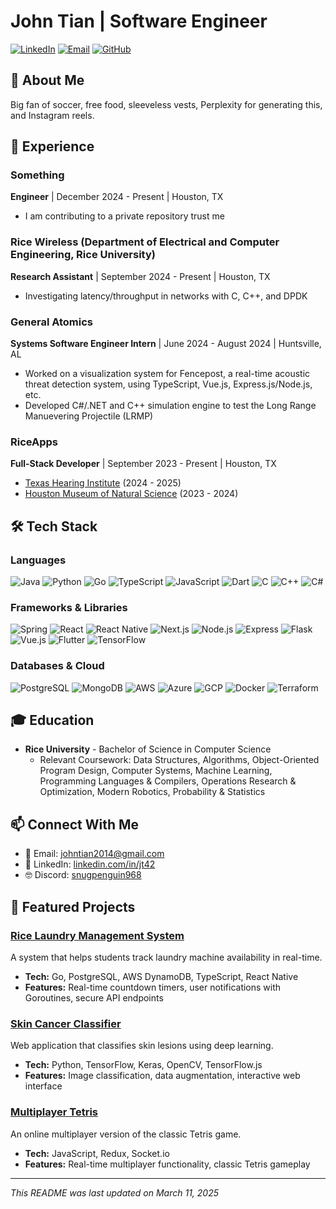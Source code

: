 # John Tian | Software Engineer

[![LinkedIn](https://img.shields.io/badge/LinkedIn-0077B5?style=for-the-badge&logo=linkedin&logoColor=white)](https://linkedin.com/in/jt42/)
[![Email](https://img.shields.io/badge/Email-D14836?style=for-the-badge&logo=gmail&logoColor=white)](mailto:johntian2014@gmail.com)
[![GitHub](https://img.shields.io/badge/GitHub-100000?style=for-the-badge&logo=github&logoColor=white)](https://github.com/snugpenguin968)

## 👋 About Me

Big fan of soccer, free food, sleeveless vests, Perplexity for generating this, and Instagram reels.

## 💼 Experience
### Something
**Engineer** | December 2024 - Present | Houston, TX
- I am contributing to a private repository trust me

### Rice Wireless (Department of Electrical and Computer Engineering, Rice University)
**Research Assistant** | September 2024 - Present | Houston, TX
- Investigating latency/throughput in networks with C, C++, and DPDK

### General Atomics
**Systems Software Engineer Intern** | June 2024 - August 2024 | Huntsville, AL
- Worked on a visualization system for Fencepost, a real-time acoustic threat detection system, using TypeScript, Vue.js, Express.js/Node.js, etc.
- Developed C#/.NET and C++ simulation engine to test the Long Range Manuevering Projectile (LRMP)


### RiceApps
**Full-Stack Developer** | September 2023 - Present | Houston, TX
- [Texas Hearing Institute](https://github.com/rice-apps/thi-spondee) (2024 - 2025)
- [Houston Museum of Natural Science](https://github.com/rice-apps/hmns) (2023 - 2024)

## 🛠️ Tech Stack

### Languages
![Java](https://img.shields.io/badge/Java-ED8B00?style=for-the-badge&logo=java&logoColor=white)
![Python](https://img.shields.io/badge/Python-3776AB?style=for-the-badge&logo=python&logoColor=white)
![Go](https://img.shields.io/badge/Go-00ADD8?style=for-the-badge&logo=go&logoColor=white)
![TypeScript](https://img.shields.io/badge/TypeScript-007ACC?style=for-the-badge&logo=typescript&logoColor=white)
![JavaScript](https://img.shields.io/badge/JavaScript-F7DF1E?style=for-the-badge&logo=javascript&logoColor=black)
![Dart](https://img.shields.io/badge/Dart-0175C2?style=for-the-badge&logo=dart&logoColor=white)
![C](https://img.shields.io/badge/C-00599C?style=for-the-badge&logo=c&logoColor=white)
![C++](https://img.shields.io/badge/C%2B%2B-00599C?style=for-the-badge&logo=c%2B%2B&logoColor=white)
![C#](https://img.shields.io/badge/C%23-239120?style=for-the-badge&logo=c-sharp&logoColor=white)

### Frameworks & Libraries
![Spring](https://img.shields.io/badge/Spring-6DB33F?style=for-the-badge&logo=spring&logoColor=white)
![React](https://img.shields.io/badge/React-20232A?style=for-the-badge&logo=react&logoColor=61DAFB)
![React Native](https://img.shields.io/badge/React_Native-20232A?style=for-the-badge&logo=react&logoColor=61DAFB)
![Next.js](https://img.shields.io/badge/Next.js-000000?style=for-the-badge&logo=next.js&logoColor=white)
![Node.js](https://img.shields.io/badge/Node.js-43853D?style=for-the-badge&logo=node.js&logoColor=white)
![Express](https://img.shields.io/badge/Express-000000?style=for-the-badge&logo=express&logoColor=white)
![Flask](https://img.shields.io/badge/Flask-000000?style=for-the-badge&logo=flask&logoColor=white)
![Vue.js](https://img.shields.io/badge/Vue.js-35495E?style=for-the-badge&logo=vue.js&logoColor=4FC08D)
![Flutter](https://img.shields.io/badge/Flutter-02569B?style=for-the-badge&logo=flutter&logoColor=white)
![TensorFlow](https://img.shields.io/badge/TensorFlow-FF6F00?style=for-the-badge&logo=tensorflow&logoColor=white)

### Databases & Cloud
![PostgreSQL](https://img.shields.io/badge/PostgreSQL-316192?style=for-the-badge&logo=postgresql&logoColor=white)
![MongoDB](https://img.shields.io/badge/MongoDB-4EA94B?style=for-the-badge&logo=mongodb&logoColor=white)
![AWS](https://img.shields.io/badge/AWS-232F3E?style=for-the-badge&logo=amazon-aws&logoColor=white)
![Azure](https://img.shields.io/badge/Microsoft_Azure-0089D6?style=for-the-badge&logo=microsoft-azure&logoColor=white)
![GCP](https://img.shields.io/badge/Google_Cloud-4285F4?style=for-the-badge&logo=google-cloud&logoColor=white)
![Docker](https://img.shields.io/badge/Docker-2496ED?style=for-the-badge&logo=docker&logoColor=white)
![Terraform](https://img.shields.io/badge/Terraform-7B42BC?style=for-the-badge&logo=terraform&logoColor=white)

## 🎓 Education

- **Rice University** - Bachelor of Science in Computer Science 
  - Relevant Coursework:  Data Structures, Algorithms, Object-Oriented Program Design, Computer Systems, Machine Learning, Programming Languages & Compilers, Operations Research & Optimization, Modern Robotics, Probability & Statistics


## 📫 Connect With Me

- 📧 Email: [johntian2014@gmail.com](mailto:johntian2014@gmail.com)
- 🔗 LinkedIn: [linkedin.com/in/jt42](https://linkedin.com/in/jt42/)
- 🤓 Discord: [snugpenguin968](https://discordapp.com/users/snugpenguin968)

## 🚀 Featured Projects

### [Rice Laundry Management System](https://github.com/snugpenguin968/RiceLMS)
A system that helps students track laundry machine availability in real-time.
- **Tech:** Go, PostgreSQL, AWS DynamoDB, TypeScript, React Native
- **Features:** Real-time countdown timers, user notifications with Goroutines, secure API endpoints

### [Skin Cancer Classifier](https://github.com/snugpenguin968/SkinCancerClassifier)
Web application that classifies skin lesions using deep learning.
- **Tech:** Python, TensorFlow, Keras, OpenCV, TensorFlow.js
- **Features:** Image classification, data augmentation, interactive web interface

### [Multiplayer Tetris](https://github.com/snugpenguin968/multiplayer_tetris)
An online multiplayer version of the classic Tetris game.
- **Tech:** JavaScript, Redux, Socket.io
- **Features:** Real-time multiplayer functionality, classic Tetris gameplay
---

*This README was last updated on March 11, 2025*
